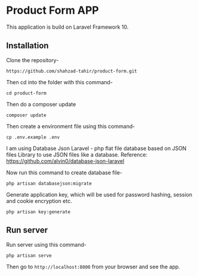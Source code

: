 # Product Form APP

This application is build on Laravel Framework 10.

## Installation

Clone the repository-
```
https://github.com/shahzad-tahir/product-form.git
```

Then cd into the folder with this command-
```
cd product-form
```

Then do a composer update
```
composer update
```

Then create a environment file using this command-
```
cp .env.example .env
```

I am using Database Json Laravel - php flat file database based on JSON files Library to use JSON files like a database.
Reference: https://github.com/alvin0/database-json-laravel

Now run this command to create database file-
```
php artisan databasejson:migrate 
```

Generate application key, which will be used for password hashing, session and cookie encryption etc.
```
php artisan key:generate
```

## Run server

Run server using this command-
```
php artisan serve
```

Then go to `http://localhost:8000` from your browser and see the app.
